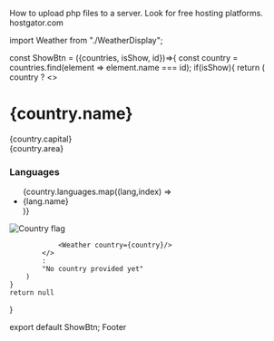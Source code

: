 How to upload php files to a server.
Look for free hosting platforms.
hostgator.com

import Weather from "./WeatherDisplay";

const ShowBtn = ({countries, isShow, id})=>{
    const country = countries.find(element => element.name === id);
    if(isShow){
        return (
            country ? 
            <>
                <h1>{country.name}</h1>
                <div>{country.capital}</div>
                <div>{country.area}</div>
                <h3>Languages</h3>
                <ul>
                    {country.languages.map((lang,index) => 
                        <li key={index}>{lang.name}</li>
                    )}
                </ul>
                <img src={country.flag} alt="Country flag"/>

                <Weather country={country}/>
            </>
            :
            "No country provided yet"
        )
    }
    return null
}

export default ShowBtn;
Footer
